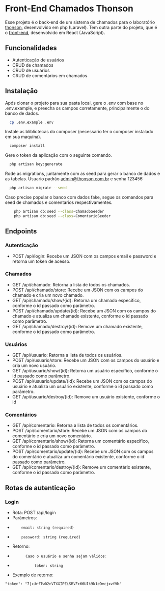 # Front-End Chamados Thonson

Esse projeto é o back-end de um sistema de chamados para o laboratório [thonson](https://thonson.com.br), desenvolvido em php (Laravel). Tem outra parte do projeto, que é o [front-end](https://github.com/bagaaz/front_thonson), desenvolvido em React (JavaScript).

## Funcionalidades

-   Autenticação de usuários
-   CRUD de chamados
-   CRUD de usuários
-   CRUD de comentários em chamados

## Instalação

Após clonar o projeto para sua pasta local, gere o .env com base no .env.example, e preecha os campos corretamente, principalmente o do banco de dados.

```bash
  cp .env.example .env
```

Instale as blibliotecas do composer (necessario ter o composer instalado em sua maquina).

```bash
  composer install
```

Gere o token da aplicação com o seguinte comando.

```bash
  php artisan key:generate
```

Rode as migrations, juntamente com as seed para gerar o banco de dados e as tabelas.
Usuario padrão admin@thonson.com.br e senha 123456

```bash
  php artisan migrate --seed
```

Caso precise popular o banco com dados fake, segue os comandos para seed de chamados e comentarios respectivamentes.

```bash
    php artisan db:seed --class=ChamadoSeeder
    php artisan db:seed --class=ComentarioSeeder
```

## Endpoints

### Autenticação

-   POST /api/login: Recebe um JSON com os campos email e password e retorna um token de acesso.

### Chamados

-   GET /api/chamado: Retorna a lista de todos os chamados.
-   POST /api/chamado/store: Recebe um JSON com os campos do chamado e cria um novo chamado.
-   GET /api/chamado/show/{id}: Retorna um chamado específico, conforme o id passado como parâmetro.
-   POST /api/chamado/update/{id}: Recebe um JSON com os campos do chamado e atualiza um chamado existente, conforme o id passado como parâmetro.
-   GET /api/chamado/destroy/{id}: Remove um chamado existente, conforme o id passado como parâmetro.

### Usuários

-   GET /api/usuario: Retorna a lista de todos os usuários.
-   POST /api/usuario/store: Recebe um JSON com os campos do usuário e cria um novo usuário.
-   GET /api/usuario/show/{id}: Retorna um usuário específico, conforme o id passado como parâmetro.
-   POST /api/usuario/update/{id}: Recebe um JSON com os campos do usuário e atualiza um usuário existente, conforme o id passado como parâmetro.
-   GET /api/usuario/destroy/{id}: Remove um usuário existente, conforme o id

### Comentários

-   GET /api/comentario: Retorna a lista de todos os comentários.
-   POST /api/comentario/store: Recebe um JSON com os campos do comentário e cria um novo comentário.
-   GET /api/comentario/show/{id}: Retorna um comentário específico, conforme o id passado como parâmetro.
-   POST /api/comentario/update/{id}: Recebe um JSON com os campos do comentário e atualiza um comentário existente, conforme o id passado como parâmetro.
-   GET /api/comentario/destroy/{id}: Remove um comentário existente, conforme o id passado como parâmetro.

## Rotas de autenticação

### Login

-   Rota: POST /api/login
-   Parâmetros:
-         email: string (required)
-         password: string (required)
-   Retorno:
-           Caso o usuário e senha sejam válidos:
-               token: string
-   Exemplo de retorno:

```
"token": "7|xUrfTw02nVTXGIPZiSRVFc66UIk9k1eDvcjxvYVb"
```
